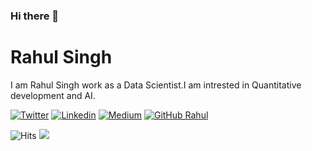 ### Hi there 👋

# Rahul Singh

I am Rahul Singh work as a Data Scientist.I am intrested in Quantitative development and AI. <br/>

[![Twitter](https://img.shields.io/badge/-Twitter-222222?style=flat-square&logo=twitter&logoColor=white&link=https://twitter.com/rahulmeetu/)](https://twitter.com/rahulmeetu/)
[![Linkedin](https://img.shields.io/badge/-LinkedIn-222222?style=flat-square&logo=Linkedin&logoColor=white&link=https://www.linkedin.com/in/rahulsingh13/)](https://www.linkedin.com/in/rahulsingh13/)
[![Medium](https://img.shields.io/badge/-Medium-222222?style=flat-square&logo=medium&logoColor=white&link=https://medium.com/rahulsingh50)](https://medium.com/rahulsingh50)
[![GitHub Rahul](https://img.shields.io/github/followers/rahulsingh50?label=follow&style=social)](https://github.com/rahulsingh50)

<img src="https://hitcounter.pythonanywhere.com/count/tag.svg?url=https%3A%2F%2Fgithub.com%2Frahulsingh50%2Frahulsingh50" alt="Hits">

<img src="https://github-readme-stats.vercel.app/api/top-langs/?username=rahulsingh50&layout=compact&hide=html" />

<!---
_Last updated: October 2018_
--->

<!--
**rahulsingh50/rahulsingh50** is a ✨ _special_ ✨ repository because its `README.md` (this file) appears on your GitHub profile.

Here are some ideas to get you started:

- 🔭 I’m currently working on ...
- 🌱 I’m currently learning ...
- 👯 I’m looking to collaborate on ...
- 🤔 I’m looking for help with ...
- 💬 Ask me about ...
- 📫 How to reach me: ...
- 😄 Pronouns: ...
- ⚡ Fun fact: ...
-->
